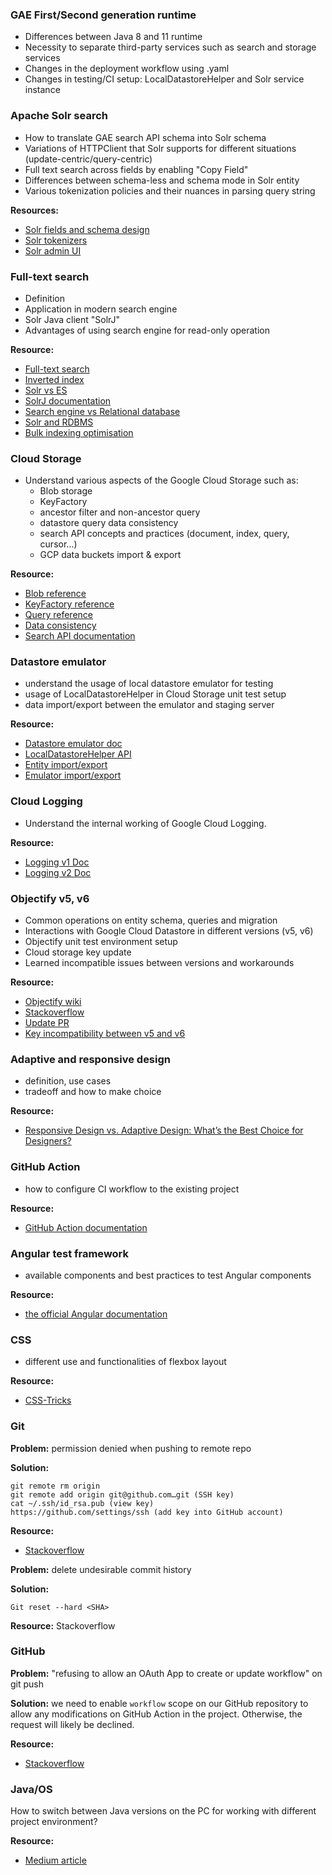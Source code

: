 ### GAE First/Second generation runtime
* Differences between Java 8 and 11 runtime
* Necessity to separate third-party services such as search and storage services
* Changes in the deployment workflow using .yaml
* Changes in testing/CI setup: LocalDatastoreHelper and Solr service instance

### Apache Solr search
* How to translate GAE search API schema into Solr schema
* Variations of HTTPClient that Solr supports for different situations (update-centric/query-centric)
* Full text search across fields by enabling "Copy Field"
* Differences between schema-less and schema mode in Solr entity
* Various tokenization policies and their nuances in parsing query string

**Resources:**
- [Solr fields and schema design](https://solr.apache.org/guide/8_1/documents-fields-and-schema-design.html)
- [Solr tokenizers](https://solr.apache.org/guide/8_1/about-tokenizers.html)
- [Solr admin UI](https://solr.apache.org/guide/8_1/overview-of-the-solr-admin-ui.html)

### Full-text search
* Definition
* Application in modern search engine
* Solr Java client "SolrJ"
* Advantages of using search engine for read-only operation

**Resource:**
- [Full-text search](https://en.wikipedia.org/wiki/Full-text_search)
- [Inverted index](https://nlp.stanford.edu/IR-book/html/htmledition/a-first-take-at-building-an-inverted-index-1.html)
- [Solr vs ES](https://solr-vs-elasticsearch.com/)
- [SolrJ documentation](https://solr.apache.org/guide/8_1/using-solrj.html)
- [Search engine vs Relational database](https://dzone.com/articles/search-engine-solr-vs-relational-database)
- [Solr and RDBMS](https://lucidworks.com/post/solr-and-rdbms-the-basics-of-designing-your-application-for-the-best-of-both/)
- [Bulk indexing optimisation](https://lucene.472066.n3.nabble.com/SolrJ-bulk-indexing-documents-HttpSolrClient-vs-ConcurrentUpdateSolrClient-td4306446.html)

### Cloud Storage
* Understand various aspects of the Google Cloud Storage such as:
  * Blob storage
  * KeyFactory
  * ancestor filter and non-ancestor query
  * datastore query data consistency
  * search API concepts and practices (document, index, query, cursor...)
  * GCP data buckets import & export 

**Resource:**
- [Blob reference](https://googleapis.dev/java/google-cloud-storage/latest/index.html)
- [KeyFactory reference](https://cloud.google.com/appengine/docs/standard/java/javadoc/com/google/appengine/api/datastore/KeyFactory)
- [Query reference](https://cloud.google.com/appengine/docs/standard/java/datastore/queries)
- [Data consistency](https://cloud.google.com/appengine/docs/standard/java/datastore/data-consistency#data_consistency_levels)
- [Search API documentation](https://cloud.google.com/appengine/docs/standard/java/search)

### Datastore emulator
* understand the usage of local datastore emulator for testing
* usage of LocalDatastoreHelper in Cloud Storage unit test setup
* data import/export between the emulator and staging server

**Resource:**
- [Datastore emulator doc](https://cloud.google.com/datastore/docs/tools/datastore-emulator)
- [LocalDatastoreHelper API](https://googleapis.dev/java/google-cloud-clients/0.89.0-alpha/com/google/cloud/datastore/testing/LocalDatastoreHelper.html)
- [Entity import/export](https://cloud.google.com/datastore/docs/export-import-entities)
- [Emulator import/export](https://cloud.google.com/datastore/docs/tools/emulator-export-import)

### Cloud Logging
* Understand the internal working of Google Cloud Logging.

**Resource:** 
- [Logging v1 Doc](https://cloud.google.com/logging/docs/reference/v2/rpc/google.appengine.logging.v1)
- [Logging v2 Doc](https://cloud.google.com/logging/docs/reference/api-overview)

### Objectify v5, v6
* Common operations on entity schema, queries and migration
* Interactions with Google Cloud Datastore in different versions (v5, v6)
* Objectify unit test environment setup
* Cloud storage key update
* Learned incompatible issues between versions and workarounds

**Resource:** 
- [Objectify wiki](https://github.com/objectify/objectify/wiki)
- [Stackoverflow](https://stackoverflow.com/questions/32628124/how-to-use-objectifyservice-in-junit-testing)
- [Update PR](https://github.com/Derek-Hardy/teammates/pull/9)
- [Key incompatibility between v5 and v6](https://github.com/objectify/objectify/issues/410)

### Adaptive and responsive design
* definition, use cases
* tradeoff and how to make choice

**Resource:** 
- [Responsive Design vs. Adaptive Design: What’s the Best Choice for Designers?](https://www.uxpin.com/studio/blog/responsive-vs-adaptive-design-whats-best-choice-designers/)

### GitHub Action
* how to configure CI workflow to the existing project

**Resource:** 
- [GitHub Action documentation](https://docs.github.com/en/actions/quickstart)

### Angular test framework
* available components and best practices to test Angular components

**Resource:** 
- [the official Angular documentation](https://angular.io/guide/testing)

### CSS
* different use and functionalities of flexbox layout

**Resource:** 
- [CSS-Tricks](https://css-tricks.com/snippets/css/a-guide-to-flexbox/)

### Git
**Problem:** permission denied when pushing to remote repo

**Solution:**
```
git remote rm origin
git remote add origin git@github.com…git (SSH key)
cat ~/.ssh/id_rsa.pub (view key)
https://github.com/settings/ssh (add key into GitHub account)  
```

**Resource:** 
- [Stackoverflow](https://stackoverflow.com/questions/13674647/cannot-push-to-git-repository-permission-denied)

**Problem:** delete undesirable commit history

**Solution:**
```
Git reset --hard <SHA>
```

**Resource:** Stackoverflow

### GitHub

**Problem:** "refusing to allow an OAuth App to create or update workflow" on git push

**Solution:** we need to enable `workflow` scope on our GitHub repository to allow any modifications on GitHub Action in the project.
Otherwise, the request will likely be declined.

**Resource:** 
- [Stackoverflow](https://stackoverflow.com/questions/64059610/how-to-resolve-refusing-to-allow-an-oauth-app-to-create-or-update-workflow-on)

### Java/OS
How to switch between Java versions on the PC for working with different project environment?

**Resource:**
- [Medium article](https://medium.com/@devkosal/switching-java-jdk-versions-on-macos-80bc868e686a)
